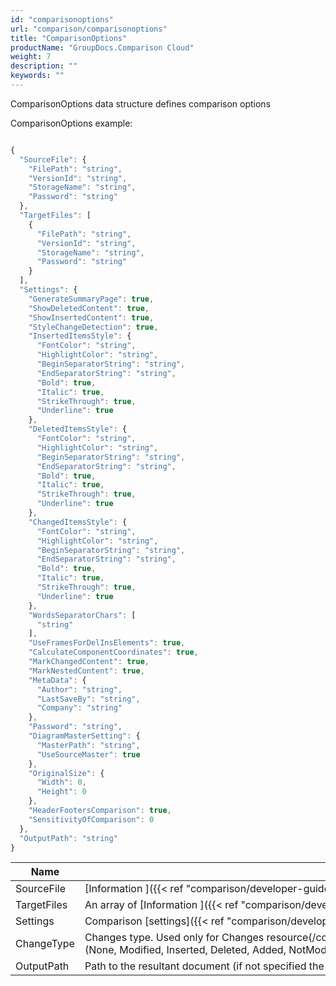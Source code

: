 ```yaml
---
id: "comparisonoptions"
url: "comparison/comparisonoptions"
title: "ComparisonOptions"
productName: "GroupDocs.Comparison Cloud"
weight: 7
description: ""
keywords: ""
---
```


ComparisonOptions data structure defines comparison options

ComparisonOptions example:

```javascript

{
  "SourceFile": {
    "FilePath": "string",
    "VersionId": "string",
    "StorageName": "string",
    "Password": "string"
  },
  "TargetFiles": [
    {
      "FilePath": "string",
      "VersionId": "string",
      "StorageName": "string",
      "Password": "string"
    }
  ],
  "Settings": {
    "GenerateSummaryPage": true,
    "ShowDeletedContent": true,
    "ShowInsertedContent": true,
    "StyleChangeDetection": true,
    "InsertedItemsStyle": {
      "FontColor": "string",
      "HighlightColor": "string",
      "BeginSeparatorString": "string",
      "EndSeparatorString": "string",
      "Bold": true,
      "Italic": true,
      "StrikeThrough": true,
      "Underline": true
    },
    "DeletedItemsStyle": {
      "FontColor": "string",
      "HighlightColor": "string",
      "BeginSeparatorString": "string",
      "EndSeparatorString": "string",
      "Bold": true,
      "Italic": true,
      "StrikeThrough": true,
      "Underline": true
    },
    "ChangedItemsStyle": {
      "FontColor": "string",
      "HighlightColor": "string",
      "BeginSeparatorString": "string",
      "EndSeparatorString": "string",
      "Bold": true,
      "Italic": true,
      "StrikeThrough": true,
      "Underline": true
    },
    "WordsSeparatorChars": [
      "string"
    ],
    "UseFramesForDelInsElements": true,
    "CalculateComponentCoordinates": true,
    "MarkChangedContent": true,
    "MarkNestedContent": true,
    "MetaData": {
      "Author": "string",
      "LastSaveBy": "string",
      "Company": "string"
    },
    "Password": "string",
    "DiagramMasterSetting": {
      "MasterPath": "string",
      "UseSourceMaster": true
    },
    "OriginalSize": {
      "Width": 0,
      "Height": 0
    },
    "HeaderFootersComparison": true,
    "SensitivityOfComparison": 0
  },
  "OutputPath": "string"
}

```

|Name|Description
|---|---
|SourceFile|[Information ]({{< ref "comparison/developer-guide/data-structures/fileinfo.md" >}})about source file
|TargetFiles|An array of [Information ]({{< ref "comparison/developer-guide/data-structures/fileinfo.md" >}})about target file(s)
|Settings|Comparison [settings]({{< ref "comparison/developer-guide/data-structures/settings.md" >}})
|ChangeType|Changes type. Used only for Changes resource(/comparison/changes) (None, Modified, Inserted, Deleted, Added, NotModified, StyleChanged, Resized, Moved, MovedAndResized, ShiftedAndResized)
|OutputPath|Path to the resultant document (if not specified the document will not be saved)
